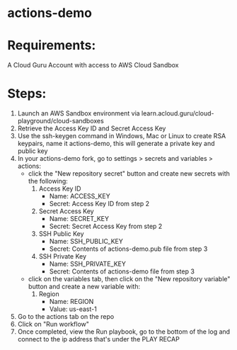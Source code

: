 # actions-demo

# Requirements:

A Cloud Guru Account with access to AWS Cloud Sandbox

# Steps:
1. Launch an AWS Sandbox environment via learn.acloud.guru/cloud-playground/cloud-sandboxes
2. Retrieve the Access Key ID and Secret Access Key
3. Use the ssh-keygen command in Windows, Mac or Linux to create RSA keypairs, name it actions-demo, this will generate a private key and public key
4. In your actions-demo fork, go to settings > secrets and variables > actions:
    - click the "New repository secret" button and create new secrets with the following:
        1. Access Key ID 
            - Name: ACCESS_KEY
            - Secret: Access Key ID from step 2
        2. Secret Access Key
            - Name: SECRET_KEY
            - Secret: Secret Access Key from step 2
        3. SSH Public Key
            - Name: SSH_PUBLIC_KEY
            - Secret: Contents of actions-demo.pub file from step 3
        4. SSH Private Key
            - Name: SSH_PRIVATE_KEY
            - Secret: Contents of actions-demo file from step 3
    - click on the variables tab, then click on the "New repository variable" button and create a new variable with:
        1. Region
            - Name: REGION
            - Value: us-east-1
5. Go to the actions tab on the repo
6. Click on "Run workflow"
7. Once completed, view the Run playbook, go to the bottom of the log and connect to the ip address that's under the PLAY RECAP